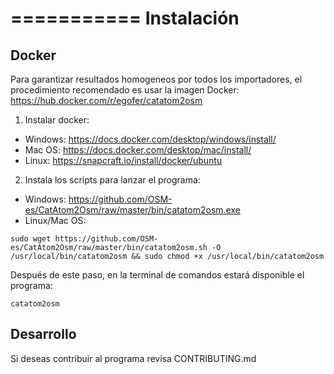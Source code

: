 ===========
Instalación
===========

Docker
------

Para garantizar resultados homogeneos por todos los importadores, el procedimiento recomendado es usar la imagen Docker:
https://hub.docker.com/r/egofer/catatom2osm

1. Instalar docker:

* Windows: https://docs.docker.com/desktop/windows/install/
* Mac OS:  https://docs.docker.com/desktop/mac/install/
* Linux:   https://snapcraft.io/install/docker/ubuntu

2. Instala los scripts para lanzar el programa:

* Windows: https://github.com/OSM-es/CatAtom2Osm/raw/master/bin/catatom2osm.exe
* Linux/Mac OS:

```
sudo wget https://github.com/OSM-es/CatAtom2Osm/raw/master/bin/catatom2osm.sh -O /usr/local/bin/catatom2osm && sudo chmod +x /usr/local/bin/catatom2osm
```

Después de este paso, en la terminal de comandos estará disponible el programa:

    catatom2osm


Desarrollo
----------

Si deseas contribuir al programa revisa CONTRIBUTING.md
